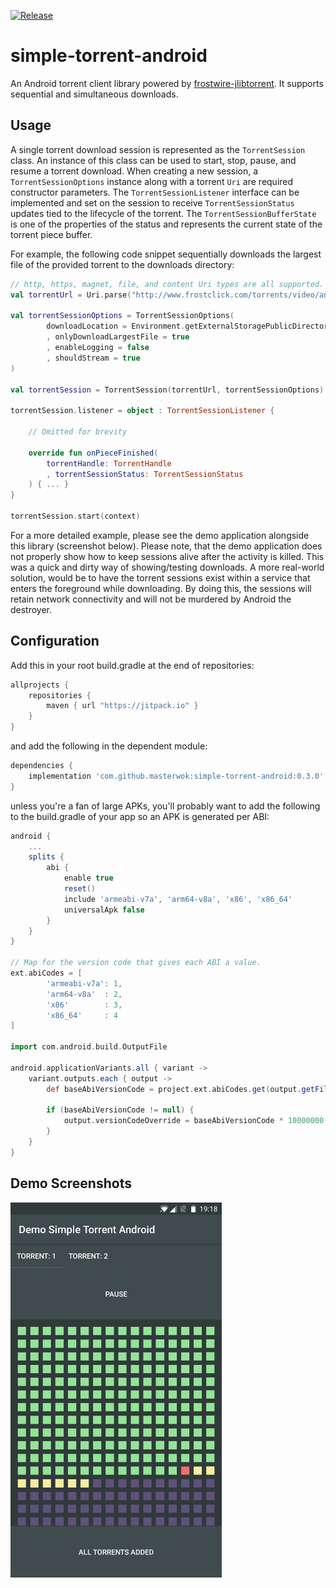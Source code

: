 [![Release](https://jitpack.io/v/masterwok/simple-torrent-android.svg)](https://jitpack.io/#masterwok/simple-torrent-android)

# simple-torrent-android
An Android torrent client library powered by [frostwire-jlibtorrent](https://github.com/frostwire/frostwire-jlibtorrent). It supports sequential and simultaneous downloads.


## Usage

A single torrent download session is represented as the ```TorrentSession``` class. An instance of this class can be used to start, stop, pause, and resume a torrent download. When creating a new session, a ```TorrentSessionOptions``` instance along with a torrent ```Uri``` are required constructor parameters. The ```TorrentSessionListener``` interface can be implemented and set on the session to receive ```TorrentSessionStatus``` updates tied to the lifecycle of the torrent. The ```TorrentSessionBufferState``` is one of the properties of the status and represents the current state of the torrent piece buffer.

For example, the following code snippet sequentially downloads the largest file of the provided torrent to the downloads directory:

```kotlin
// http, https, magnet, file, and content Uri types are all supported.
val torrentUrl = Uri.parse("http://www.frostclick.com/torrents/video/animation/Big_Buck_Bunny_1080p_surround_frostclick.com_frostwire.com.torrent")

val torrentSessionOptions = TorrentSessionOptions(
        downloadLocation = Environment.getExternalStoragePublicDirectory(Environment.DIRECTORY_DOWNLOADS)
        , onlyDownloadLargestFile = true
        , enableLogging = false
        , shouldStream = true
)

val torrentSession = TorrentSession(torrentUrl, torrentSessionOptions)

torrentSession.listener = object : TorrentSessionListener {
    
    // Omitted for brevity
    
    override fun onPieceFinished(
        torrentHandle: TorrentHandle
        , torrentSessionStatus: TorrentSessionStatus
    ) { ... }
}

torrentSession.start(context) 

```

For a more detailed example, please see the demo application alongside this library (screenshot below). Please note, that the demo application does not properly show how to keep sessions alive after the activity is killed. This was a quick and dirty way of showing/testing downloads. A more real-world solution, would be to have the torrent sessions exist within a service that enters the foreground while downloading. By doing this, the sessions will retain network connectivity and will not be murdered by Android the destroyer.

## Configuration

Add this in your root build.gradle at the end of repositories:
```gradle
allprojects {
    repositories {
        maven { url "https://jitpack.io" }
    }
}
```
and add the following in the dependent module:

```gradle
dependencies {
    implementation 'com.github.masterwok:simple-torrent-android:0.3.0'
}
```
unless you're a fan of large APKs, you'll probably want to add the following to the build.gradle of your app so an APK is generated per ABI:

```gradle
android {
    ...
    splits {
        abi {
            enable true
            reset()
            include 'armeabi-v7a', 'arm64-v8a', 'x86', 'x86_64'
            universalApk false
        }
    }
}

// Map for the version code that gives each ABI a value.
ext.abiCodes = [
        'armeabi-v7a': 1,
        'arm64-v8a'  : 2,
        'x86'        : 3,
        'x86_64'     : 4
]

import com.android.build.OutputFile

android.applicationVariants.all { variant ->
    variant.outputs.each { output ->
        def baseAbiVersionCode = project.ext.abiCodes.get(output.getFilter(OutputFile.ABI))

        if (baseAbiVersionCode != null) {
            output.versionCodeOverride = baseAbiVersionCode * 10000000 + variant.versionCode
        }
    }
}
```

## Demo Screenshots

<img src="/app/screenshots/example.jpg?raw=true" height="600" title="Demo">
